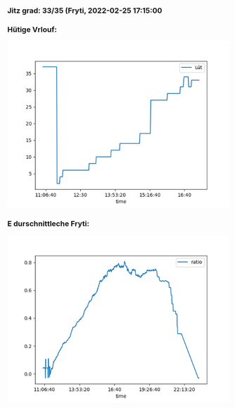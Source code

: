 ### Jitz grad: 33/35 (Fryti, 2022-02-25 17:15:00

### Hütige Vrlouf:
![Graph](Today.png)

### E durschnittleche Fryti:
![Graph](Fryti.png)